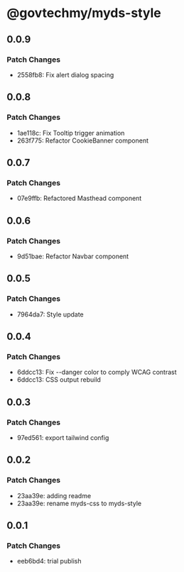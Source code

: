 # @govtechmy/myds-style

## 0.0.9

### Patch Changes

- 2558fb8: Fix alert dialog spacing

## 0.0.8

### Patch Changes

- 1ae118c: Fix Tooltip trigger animation
- 263f775: Refactor CookieBanner component

## 0.0.7

### Patch Changes

- 07e9ffb: Refactored Masthead component

## 0.0.6

### Patch Changes

- 9d51bae: Refactor Navbar component

## 0.0.5

### Patch Changes

- 7964da7: Style update

## 0.0.4

### Patch Changes

- 6ddcc13: Fix --danger color to comply WCAG contrast
- 6ddcc13: CSS output rebuild

## 0.0.3

### Patch Changes

- 97ed561: export tailwind config

## 0.0.2

### Patch Changes

- 23aa39e: adding readme
- 23aa39e: rename myds-css to myds-style

## 0.0.1

### Patch Changes

- eeb6bd4: trial publish
